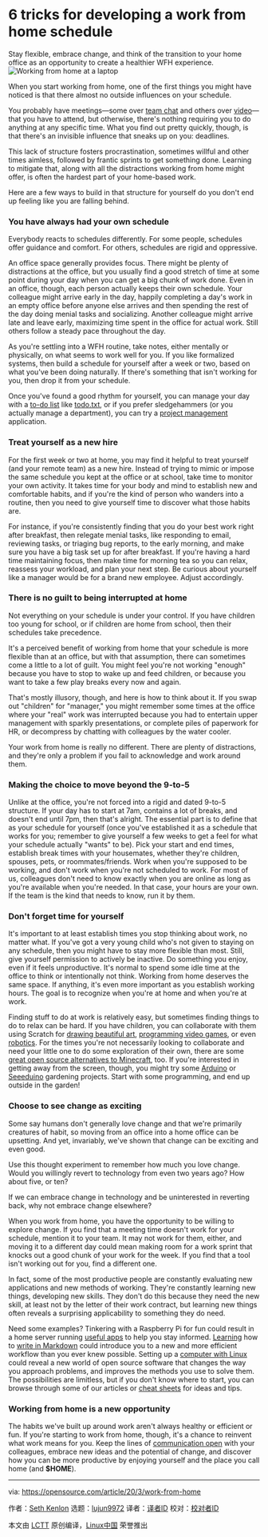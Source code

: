 [#]: collector: (lujun9972)
[#]: translator: ( )
[#]: reviewer: ( )
[#]: publisher: ( )
[#]: url: ( )
[#]: subject: (6 tricks for developing a work from home schedule)
[#]: via: (https://opensource.com/article/20/3/work-from-home)
[#]: author: (Seth Kenlon https://opensource.com/users/seth)

6 tricks for developing a work from home schedule
======
Stay flexible, embrace change, and think of the transition to your home
office as an opportunity to create a healthier WFH experience.
![Working from home at a laptop][1]

When you start working from home, one of the first things you might have noticed is that there almost no outside influences on your schedule.

You probably have meetings—some over [team chat][2] and others over [video][3]— that you have to attend, but otherwise, there's nothing requiring you to do anything at any specific time. What you find out pretty quickly, though, is that there's an invisible influence that sneaks up on you: deadlines.

This lack of structure fosters procrastination, sometimes willful and other times aimless, followed by frantic sprints to get something done. Learning to mitigate that, along with all the distractions working from home might offer, is often the hardest part of your home-based work.

Here are a few ways to build in that structure for yourself do you don't end up feeling like you are falling behind.

### You have always had your own schedule

Everybody reacts to schedules differently. For some people, schedules offer guidance and comfort. For others, schedules are rigid and oppressive.

An office space generally provides focus. There might be plenty of distractions at the office, but you usually find a good stretch of time at some point during your day when you can get a big chunk of work done. Even in an office, though, each person actually keeps their own schedule. Your colleague might arrive early in the day, happily completing a day's work in an empty office before anyone else arrives and then spending the rest of the day doing menial tasks and socializing. Another colleague might arrive late and leave early, maximizing time spent in the office for actual work. Still others follow a steady pace throughout the day.

As you're settling into a WFH routine, take notes, either mentally or physically, on what seems to work well for you. If you like formalized systems, then build a schedule for yourself after a week or two, based on what you've been doing naturally. If there's something that isn't working for you, then drop it from your schedule.

Once you've found a good rhythm for yourself, you can manage your day with a [to-do list][4] like [todo.txt][5], or if you prefer sledgehammers (or you actually manage a department), you can try a [project management][6] application.

### Treat yourself as a new hire

For the first week or two at home, you may find it helpful to treat yourself (and your remote team) as a new hire. Instead of trying to mimic or impose the same schedule you kept at the office or at school, take time to monitor your own activity. It takes time for your body and mind to establish new and comfortable habits, and if you're the kind of person who wanders into a routine, then you need to give yourself time to discover what those habits are.

For instance, if you're consistently finding that you do your best work right after breakfast, then relegate menial tasks, like responding to email, reviewing tasks, or triaging bug reports, to the early morning, and make sure you have a big task set up for after breakfast. If you're having a hard time maintaining focus, then make time for morning tea so you can relax, reassess your workload, and plan your next step. Be curious about yourself like a manager would be for a brand new employee. Adjust accordingly.

### There is no guilt to being interrupted at home

Not everything on your schedule is under your control. If you have children too young for school, or if children are home from school, then their schedules take precedence.

It's a perceived benefit of working from home that your schedule is more flexible than at an office, but with that assumption, there can sometimes come a little to a lot of guilt. You might feel you're not working "enough" because you have to stop to wake up and feed children, or because you want to take a few play breaks every now and again.

That's mostly illusory, though, and here is how to think about it. If you swap out "children" for "manager," you might remember some times at the office where your "real" work was interrupted because you had to entertain upper management with sparkly presentations, or complete piles of paperwork for HR, or decompress by chatting with colleagues by the water cooler.

Your work from home is really no different. There are plenty of distractions, and they're only a problem if you fail to acknowledge and work around them.

### Making the choice to move beyond the 9-to-5

Unlike at the office, you're not forced into a rigid and dated 9-to-5 structure. If your day has to start at 7am, contains a lot of breaks, and doesn't end until 7pm, then that's alright. The essential part is to define that as your schedule for yourself (once you've established it as a schedule that works for you; remember to give yourself a few weeks to get a feel for what your schedule actually "wants" to be). Pick your start and end times, establish break times with your housemates, whether they're children, spouses, pets, or roommates/friends. Work when you're supposed to be working, and don't work when you're not scheduled to work. For most of us, colleagues don't need to know exactly when you are online as long as you're available when you're needed. In that case, your hours are your own. If the team is the kind that needs to know, run it by them.

### Don't forget time for yourself

It's important to at least establish times you stop thinking about work, no matter what. If you've got a very young child who's not given to staying on any schedule, then you might have to stay more flexible than most. Still, give yourself permission to actively be inactive. Do something you enjoy, even if it feels unproductive. It's normal to spend some idle time at the office to think or intentionally not think. Working from home deserves the same space. If anything, it's even more important as you establish working hours. The goal is to recognize when you're at home and when you're at work.

Finding stuff to do at work is relatively easy, but sometimes finding things to do to relax can be hard. If you have children, you can collaborate with them using Scratch for [drawing beautiful art][7], [programming video games][8], or even [robotics][9]. For the times you're not necessarily looking to collaborate and need your little one to do some exploration of their own, there are some [great open source alternatives to Minecraft][10], too. If you're interested in getting away from the screen, though, you might try some [Arduino][11] or [Seeeduino][12] gardening projects. Start with some programming, and end up outside in the garden!

### Choose to see change as exciting

Some say humans don't generally love change and that we're primarily creatures of habit, so moving from an office into a home office can be upsetting. And yet, invariably, we've shown that change can be exciting and even good. 

Use this thought experiment to remember how much you love change. Would you willingly revert to technology from even two years ago? How about five, or ten?

If we can embrace change in technology and be uninterested in reverting back, why not embrace change elsewhere?

When you work from home, you have the opportunity to be willing to explore change. If you find that a meeting time doesn't work for your schedule, mention it to your team. It may not work for them, either, and moving it to a different day could mean making room for a work sprint that knocks out a good chunk of your work for the week. If you find that a tool isn't working out for you, find a different one.

In fact, some of the most productive people are constantly evaluating new applications and new methods of working. They're constantly learning new things, developing new skills. They don't do this because they need the new skill, at least not by the letter of their work contract, but learning new things often reveals a surprising applicability to something they do need.

Need some examples? Tinkering with a Raspberry Pi for fun could result in a home server running [useful apps][13] to help you stay informed. [Learning][14] how to [write in Markdown][15] could introduce you to a new and more efficient workflow than you ever knew possible. Setting up a [computer with Linux][16] could reveal a new world of open source software that changes the way you approach problems, and improves the methods you use to solve them. The possibilities are limitless, but if you don't know where to start, you can browse through some of our articles or [cheat sheets][17] for ideas and tips.

### Working from home is a new opportunity

The habits we've built up around work aren't always healthy or efficient or fun. If you're starting to work from home, though, it's a chance to reinvent what work means for you. Keep the lines of [communication open][18] with your colleagues, embrace new ideas and the potential of change, and discover how you can be more productive by enjoying yourself and the place you call home (and **$HOME**).

--------------------------------------------------------------------------------

via: https://opensource.com/article/20/3/work-from-home

作者：[Seth Kenlon][a]
选题：[lujun9972][b]
译者：[译者ID](https://github.com/译者ID)
校对：[校对者ID](https://github.com/校对者ID)

本文由 [LCTT](https://github.com/LCTT/TranslateProject) 原创编译，[Linux中国](https://linux.cn/) 荣誉推出

[a]: https://opensource.com/users/seth
[b]: https://github.com/lujun9972
[1]: https://opensource.com/sites/default/files/styles/image-full-size/public/lead-images/wfh_work_home_laptop_work.png?itok=VFwToeMy (Working from home at a laptop)
[2]: https://opensource.com/alternatives/slack
[3]: https://opensource.com/alternatives/skype
[4]: https://opensource.com/article/19/9/to-do-list-managers-linux
[5]: https://opensource.com/article/20/1/open-source-to-do-list
[6]: https://opensource.com/article/18/2/agile-project-management-tools
[7]: https://opensource.com/article/19/9/drawing-vectors-scratch-3
[8]: https://opensource.com/article/18/4/designing-game-scratch-open-jam
[9]: https://opensource.com/education/13/8/student-programming-scratch-and-finch
[10]: https://opensource.com/alternatives/minecraft
[11]: https://opensource.com/article/17/3/arduino-garden-projects
[12]: https://opensource.com/article/19/12/seeeduino-nano-review
[13]: https://opensource.com/article/20/2/newsboat
[14]: https://opensource.com/article/19/9/introduction-markdown
[15]: https://opensource.com/article/18/11/markdown-editors
[16]: https://opensource.com/article/19/9/found-linux-video-gaming
[17]: https://opensource.com/article/20/1/cheat-sheets-guides
[18]: https://opensource.com/article/20/3/open-source-working-home
